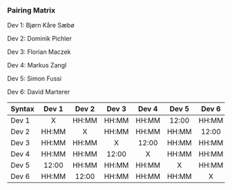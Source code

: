 ### Pairing Matrix

Dev 1: Bjørn Kåre Sæbø

Dev 2: Dominik Pichler

Dev 3: Florian Maczek

Dev 4: Markus Zangl

Dev 5: Simon Fussi

Dev 6: David Marterer


| Syntax      | Dev 1   	| Dev 2   	  | Dev 3   	| Dev 4   	  | Dev 5   	| Dev 6   	  | 
| :---        |    :----:   |    :----:   |    :----:   |    :----:   |    :----:   |    :----:   |
| Dev 1       | X           | HH:MM       | HH:MM       | HH:MM       | 12:00       | HH:MM       |   
| Dev 2       | HH:MM       | X           | HH:MM       | HH:MM       | HH:MM       | 12:00       |
| Dev 3       | HH:MM       | HH:MM       | X           | 12:00       | HH:MM       | HH:MM       |
| Dev 4       | HH:MM       | HH:MM       | 12:00       | X           | HH:MM       | HH:MM       |
| Dev 5       | 12:00       | HH:MM       | HH:MM       | HH:MM       | X           | HH:MM       |
| Dev 6       | HH:MM       | 12:00       | HH:MM       | HH:MM       | HH:MM       | X           |
